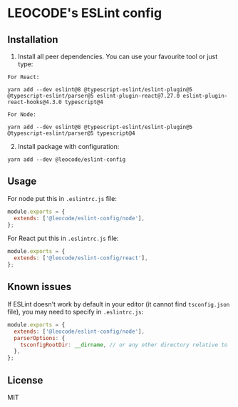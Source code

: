 # LEOCODE's ESLint config

## Installation

1. Install all peer dependencies. You can use your favourite tool or just type:

```
For React:

yarn add --dev eslint@8 @typescript-eslint/eslint-plugin@5 @typescript-eslint/parser@5 eslint-plugin-react@7.27.0 eslint-plugin-react-hooks@4.3.0 typescript@4

For Node:

yarn add --dev eslint@8 @typescript-eslint/eslint-plugin@5 @typescript-eslint/parser@5 typescript@4
```

2. Install package with configuration:

```
yarn add --dev @leocode/eslint-config
```

## Usage

For node put this in `.eslintrc.js` file:

```js
module.exports = {
  extends: ['@leocode/eslint-config/node'],
};
```

For React put this in `.eslintrc.js` file:

```js
module.exports = {
  extends: ['@leocode/eslint-config/react'],
};
```

## Known issues

If ESLint doesn't work by default in your editor (it cannot find `tsconfig.json` file), you may need to specify in `.eslintrc.js`:

```js
module.exports = {
  extends: ['@leocode/eslint-config/node'],
  parserOptions: {
    tsconfigRootDir: __dirname, // or any other directory relative to `.eslintrc.js` file
  },
};
```

## License

MIT
